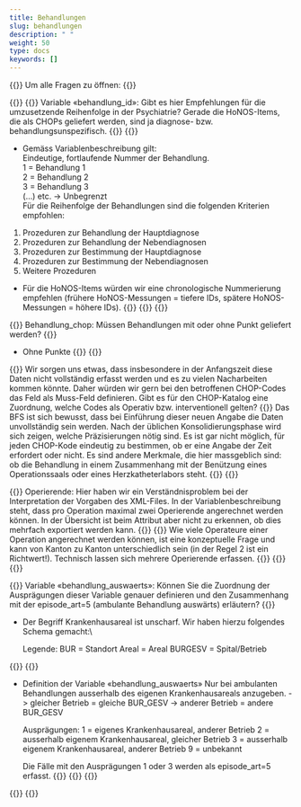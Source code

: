 ```yaml
---
title: Behandlungen 
slug: behandlungen
description: " "
weight: 50
type: docs
keywords: []
---
```


{{<faqBlock>}}
Um alle Fragen zu öffnen: {{<collapsibleGroupCommand groupId="behandlungen">}}

{{<numberedList>}}
{{<listItem>}}
Variable «behandlung_id»: Gibt es hier Empfehlungen für die umzusetzende Reihenfolge in der Psychiatrie? Gerade die HoNOS-Items, die als CHOPs geliefert werden, sind ja diagnose- bzw. behandlungsunspezifisch.
{{<collapsibleBlock groupId="behandlungen">}}
{{<markdown>}}
- Gemäss Variablenbeschreibung gilt:        
Eindeutige, fortlaufende Nummer der Behandlung.         
1 = Behandlung 1        
2 = Behandlung 2        
3 = Behandlung 3        
(…) etc. -> Unbegrenzt      
Für die Reihenfolge der Behandlungen sind die folgenden Kriterien empfohlen:
1. Prozeduren zur Behandlung der Hauptdiagnose 
2. Prozeduren zur Behandlung der Nebendiagnosen 
3. Prozeduren zur Bestimmung der Hauptdiagnose 
4. Prozeduren zur Bestimmung der Nebendiagnosen 
5. Weitere Prozeduren 

- Für die HoNOS-Items würden wir eine chronologische Nummerierung empfehlen (frühere HoNOS-Messungen = tiefere IDs, spätere HoNOS-Messungen = höhere IDs).
{{</markdown>}}
{{</collapsibleBlock>}}
{{</listItem>}}

{{<listItem>}}
Behandlung_chop: Müssen Behandlungen mit oder ohne Punkt geliefert werden?
{{<collapsibleBlock groupId="behandlungen">}}

- Ohne Punkte
{{</collapsibleBlock>}}
{{</listItem>}}

{{<listItem>}}
Wir sorgen uns etwas, dass insbesondere in der Anfangszeit diese Daten nicht vollständig erfasst werden und es zu vielen Nacharbeiten kommen könnte. Daher würden wir gern bei den betroffenen CHOP-Codes das Feld als Muss-Feld definieren. Gibt es für den CHOP-Katalog eine Zuordnung, welche Codes als Operativ bzw. interventionell gelten?
{{<collapsibleBlock groupId="behandlungen">}}
Das BFS ist sich bewusst, dass bei Einführung dieser neuen Angabe die Daten unvollständig sein werden. Nach der üblichen Konsolidierungsphase wird sich zeigen, welche Präzisierungen nötig sind. Es ist gar nicht möglich, für jeden CHOP-Kode eindeutig zu bestimmen, ob er eine Angabe der Zeit erfordert oder nicht. Es sind andere Merkmale, die hier massgeblich sind: ob die Behandlung in einem Zusammenhang mit der Benützung eines Operationssaals oder eines Herzkatheterlabors steht.
{{</collapsibleBlock>}}
{{</listItem>}}

{{<listItem>}}
Operierende: Hier haben wir ein Verständnisproblem bei der Interpretation der Vorgaben des XML-Files. In der Variablenbeschreibung steht, dass pro Operation maximal zwei Operierende angerechnet werden können. In der Übersicht ist beim Attribut aber nicht zu erkennen, ob dies mehrfach exportiert werden kann.
{{<insertImage image="Image1.jpg" class="edge max-w-90">}}
{{<collapsibleBlock groupId="behandlungen">}}
Wie viele Operateure einer Operation angerechnet werden können, ist eine konzeptuelle Frage und kann von Kanton zu Kanton unterschiedlich sein (in der Regel 2 ist ein Richtwert!). Technisch lassen sich mehrere Operierende erfassen.
{{<insertImage image="Image2.png" class="edge max-w-90">}}
{{</collapsibleBlock>}}
{{</listItem>}}

{{<listItem>}}
Variable «behandlung_auswaerts»: Können Sie die Zuordnung der Ausprägungen dieser Variable genauer definieren und den Zusammenhang mit der episode_art=5 (ambulante Behandlung auswärts) erläutern?
{{<collapsibleBlock groupId="behandlungen">}}

- Der Begriff Krankenhausareal ist unscharf. Wir haben hierzu folgendes Schema gemacht:\

  Legende:
  BUR = Standort
  Areal = Areal
  BURGESV = Spital/Betrieb

{{<insertImage image="Bild1.jpg" class="edge max-w-90">}}
{{<markdown>}}

- Definition der Variable «behandlung_auswaerts»
Nur bei ambulanten Behandlungen ausserhalb des eigenen Krankenhausareals anzugeben.
-> gleicher Betrieb = gleiche BUR_GESV
-> anderer Betrieb = andere BUR_GESV
  
  Ausprägungen:
  1 = eigenes Krankenhausareal, anderer Betrieb
  2 = ausserhalb eigenem Krankenhausareal, gleicher Betrieb
  3 = ausserhalb eigenem Krankenhausareal, anderer Betrieb
  9 = unbekannt
  
  Die Fälle mit den Ausprägungen 1 oder 3 werden als episode_art=5 erfasst.
{{</markdown>}}
{{</collapsibleBlock>}}
{{</listItem>}}

{{</numberedList>}}
{{</faqBlock>}}
